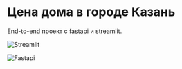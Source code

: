 # Цена дома в городе Казань
End-to-end проект с fastapi и streamlit. 

![Streamlit](https://user-images.githubusercontent.com/84677924/202902921-e68304a8-1601-494b-9041-406da618c2ab.png)

![Fastapi](https://user-images.githubusercontent.com/84677924/202902906-f35fbeb6-f476-47d7-9585-f440955851cb.png)
